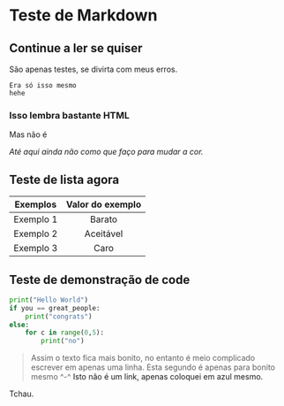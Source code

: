 # Teste de Markdown

## Continue a ler se quiser

São apenas testes, se divirta com meus erros.

````
Era só isso mesmo
hehe
````
### Isso lembra bastante HTML

Mas não é

*_Até aqui ainda não como que faço para mudar a cor._*

## Teste de lista agora

Exemplos | Valor do exemplo
---------|:--------:
Exemplo 1| Barato
Exemplo 2| Aceitável 
Exemplo 3| Caro

## Teste de demonstração de code
~~~~python
print("Hello World")
if you == great_people:
    print("congrats")
else:
    for c in range(0,5):
        print("no")
~~~~

>Assim o texto fica mais bonito, no entanto é meio complicado escrever em apenas uma linha.
>Esta segundo é apenas para bonito mesmo ^-^
<a> Isto não é um link, apenas coloquei em azul mesmo. 

Tchau.
